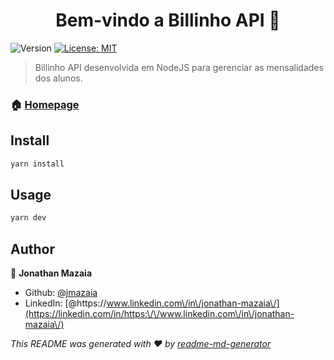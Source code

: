 <h1 align="center">Bem-vindo a Billinho API 👋</h1>
<p>
  <img alt="Version" src="https://img.shields.io/badge/version-1.0.0-blue.svg?cacheSeconds=2592000" />
  <a href="#" target="_blank">
    <img alt="License: MIT" src="https://img.shields.io/badge/License-MIT-yellow.svg" />
  </a>
</p>

> Billinho API desenvolvida em NodeJS para gerenciar as mensalidades dos alunos.

### 🏠 [Homepage](https://github.com/jmazaia/billinho-api)

## Install

```sh
yarn install
```

## Usage

```sh
yarn dev
```

## Author

👤 **Jonathan Mazaia**

* Github: [@jmazaia](https://github.com/jmazaia)
* LinkedIn: [@https:\/\/www.linkedin.com\/in\/jonathan-mazaia\/](https://linkedin.com/in/https:\/\/www.linkedin.com\/in\/jonathan-mazaia\/)


_This README was generated with ❤️ by [readme-md-generator](https://github.com/kefranabg/readme-md-generator)_
